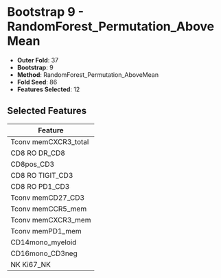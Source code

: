 # Bootstrap 9 - RandomForest_Permutation_AboveMean

- **Outer Fold**: 37
- **Bootstrap**: 9
- **Method**: RandomForest_Permutation_AboveMean
- **Fold Seed**: 86
- **Features Selected**: 12

## Selected Features

| Feature |
|---------|
| Tconv memCXCR3_total |
| CD8 RO DR_CD8 |
| CD8pos_CD3 |
| CD8 RO TIGIT_CD3 |
| CD8 RO PD1_CD3 |
| Tconv memCD27_CD3 |
| Tconv memCCR5_mem |
| Tconv memCXCR3_mem |
| Tconv memPD1_mem |
| CD14mono_myeloid |
| CD16mono_CD3neg |
| NK Ki67_NK |
